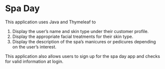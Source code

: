# Spa Day
This application uses Java and Thymeleaf to 
1. Display the user’s name and skin type under their customer profile.
2. Display the appropriate facial treatments for their skin type.
3. Display the description of the spa’s manicures or pedicures depending on the user’s interest.

This application also allows users to sign up for the spa day app and checks for valid information at login. 

<kbd>
  <img src="">
</kbd>
